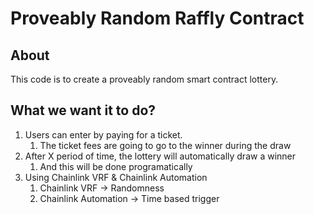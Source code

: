 # Proveably Random Raffly Contract

## About

This code is to create a proveably random smart contract lottery.

## What we want it to do?

1. Users can enter by paying for a ticket.
    1. The ticket fees are going to go to the winner during the draw
2. After X period of time, the lottery will automatically draw a winner
    1. And this will be done programatically
3. Using Chainlink VRF & Chainlink Automation
    1. Chainlink VRF -> Randomness
    2. Chainlink Automation -> Time based trigger